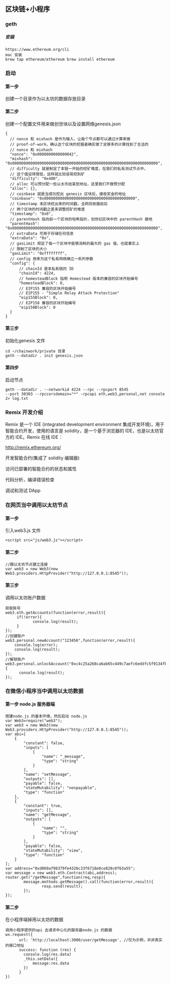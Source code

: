 ## 区块链+小程序

### geth  

##### 安装

```
https://www.ethereum.org/cli
mac 安装
brew tap ethereum/ethereum brew install ethereum
```

### 启动

#### 第一步

创建一个目录作为以太坊的数据存放目录

#### 第二步

创建一个配置文件用来做创世块以及设置网络genesis.json

```
{
  // nonce 和 mixhash 是作为输入，让每个节点都可以通过计算来做
  // proof-of-work，确认这个区块的挖掘者确实做了足够多的计算找到了合法的
  // nonce 和 mixhash
  "nonce": "0x0000000000000042",
  "mixhash": "0x0000000000000000000000000000000000000000000000000000000000000000",
  // difficulty 就是制定了本链一开始的挖矿难度，在我们的私有测试节点中，
  // 这个值设得很低，这样就比较容易挖到矿
  "difficulty": "0x400",
  // alloc 可以预分配一些以太币给某些地址，这里我们不做预分配
  "alloc": {},
  // coinbase 就是当成功挖出 genesis 区块后，接收奖金的地址
  "coinbase": "0x0000000000000000000000000000000000000000",
  // timestamp 本区块挖出来的时间戳，全网将依据前后
  // 两个区块的时间戳之差来调整挖矿的难度
  "timestamp": "0x0",
  // parentHash 指向前一个区块的哈希指针，创世纪区块中的 parentHash 接地
  "parentHash": "0x0000000000000000000000000000000000000000000000000000000000000000",
  // extraData 可用于存储任何信息
  "extraData": "0x",
  // gasLimit 规定了每一个区块中能够消耗的最大的 gas 值，也就事实上
  // 限制了区块的大小
  "gasLimit": "0xffffffff",
  // config 用来为这个私有网络确立一系列参数
  "config": {
      // chainId 是本私有链的 ID
      "chainId": 4224,
      // homesteadBlock 指明 Homestead 版本的兼容的区块开始编号
      "homesteadBlock": 0,
      // EIP155 兼容的区块开始编号
      // EIP155 - "Simple Relay Attack Protection"
      "eip155Block": 0,
      // EIP158 兼容的区块开始编号
      "eip158Block": 0
  }
}
```

#### 第三步

初始化genesis 文件

```
cd ~/chainwork/private 目录
geth --datadir . init genesis.json
```

#### 第四步

启动节点

```
geth --datadir . --networkid 4224 --rpc --rpcport 8545
--port 30303 --rpccorsdomain="*" -rpcapi eth,web3,personal,net console 2> log.txt
```



### Remix 开发介绍

Remix 是一个 IDE (integrated development environment 集成开发环境)，用于智能合约开发，使用的语言是 solidity，是一个基于浏览器的 IDE，也是以太坊官方的 IDE。Remix 在线 IDE： 

[http](http://remix.ethereum.org/)[://remix.ethereum.org](http://remix.ethereum.org/)[/](http://remix.ethereum.org/)

开发智能合约(集成了 solidity 编辑器)

访问已部署的智能合约的状态和属性

代码分析，编译错误检查

调试和测试 DApp



### 在网页当中调用以太坊节点

#### 第一步

引入web3.js 文件

```
<script src="js/web3.js"></script>
```

#### 第二步

```
//跟以太坊节点建立连接
var web3 = new Web3(new Web3.providers.HttpProvider("http://127.0.0.1:8545"));
```

#### 第三步

调用以太坊账户数据

```
获取账号
web3.eth.getAccounts(function(error,result){
     if(!error){
     		console.log(result);
     }
});
//创建账户
web3.personal.newAccount("123456",function(error,result){
    console.log(error);
    console.log(result);
});
//解锁账户                web3.personal.unlockAccount("0xc4c25a268ca6ab65c449c7aefc6eddfc5f9134fb","123456",function(error,result){
      console.log(result);
});
```

### 在微信小程序当中调用以太坊数据

#### 第一步  node.js 服务器端

```
搭建node.js 的基本环境，然后启动 node.js
var Web3=require("web3");
var web3 = new Web3(new Web3.providers.HttpProvider("http://127.0.0.1:8545"));
var abi=[
    {
        "constant": false,
        "inputs": [
            {
                "name": "_message",
                "type": "string"
            }
        ],
        "name": "setMessage",
        "outputs": [],
        "payable": false,
        "stateMutability": "nonpayable",
        "type": "function"
    },
    {
        "constant": true,
        "inputs": [],
        "name": "getMessage",
        "outputs": [
            {
                "name": "",
                "type": "string"
            }
        ],
        "payable": false,
        "stateMutability": "view",
        "type": "function"
    }
];
var address="0xd069af98379fe4326c33f6718e0ce820c0f63a55";
var message = new web3.eth.Contract(abi,address);
router.get("/getMessage",function(req,resp){
		message.methods.getMessage().call(function(error,result){
                resp.send(result);
        });
});
```

#### 第二步 

在小程序端掉用以太坊的数据

```
调用小程序提供的api 去请求中心化的服务器node.js 的数据
wx.request({
      url: 'http://localhost:3000/user/getMessage', //仅为示例，并非真实的接口地址
      success: function (res) {
        console.log(res.data)
        _this.setData({
            message:res.data
        })
      }
})
```



















